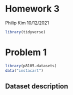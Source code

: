 Homework 3
================
Philip Kim
10/12/2021

``` r
library(tidyverse)
```

# Problem 1

``` r
library(p8105.datasets)
data("instacart")
```

## Dataset description
